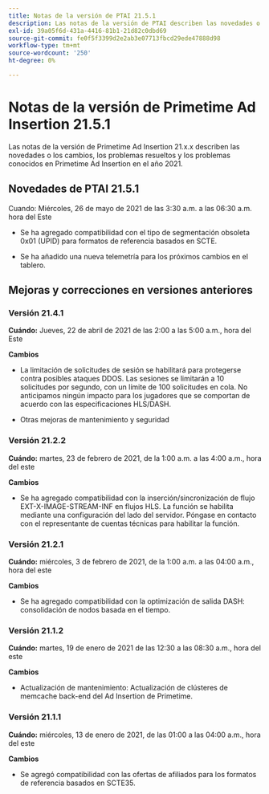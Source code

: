 ```yaml
---
title: Notas de la versión de PTAI 21.5.1
description: Las notas de la versión de PTAI describen las novedades o los cambios, los problemas resueltos y conocidos de Primetime Ad Insertion en el año 2021.
exl-id: 39a05f6d-431a-4416-81b1-21d82c0dbd69
source-git-commit: fe0f5f3399d2e2ab3e07713fbcd29ede47888d98
workflow-type: tm+mt
source-wordcount: '250'
ht-degree: 0%

---
```


# Notas de la versión de Primetime Ad Insertion 21.5.1

Las notas de la versión de Primetime Ad Insertion 21.x.x describen las novedades o los cambios, los problemas resueltos y los problemas conocidos en Primetime Ad Insertion en el año 2021.

## Novedades de PTAI 21.5.1

Cuando:  Miércoles, 26 de mayo de 2021 de las 3:30 a.m. a las 06:30 a.m. hora del Este

* Se ha agregado compatibilidad con el tipo de segmentación obsoleta 0x01 (UPID) para formatos de referencia basados en SCTE.

* Se ha añadido una nueva telemetría para los próximos cambios en el tablero.

## Mejoras y correcciones en versiones anteriores

### Versión 21.4.1

**Cuándo:** Jueves, 22 de abril de 2021 de las 2:00 a las 5:00 a.m., hora del Este

**Cambios**

* La limitación de solicitudes de sesión se habilitará para protegerse contra posibles ataques DDOS. Las sesiones se limitarán a 10 solicitudes por segundo, con un límite de 100 solicitudes en cola. No anticipamos ningún impacto para los jugadores que se comportan de acuerdo con las especificaciones HLS/DASH.

* Otras mejoras de mantenimiento y seguridad

### Versión 21.2.2

**Cuándo:** martes, 23 de febrero de 2021, de la 1:00 a.m. a las 4:00 a.m., hora del este

**Cambios**

* Se ha agregado compatibilidad con la inserción/sincronización de flujo EXT-X-IMAGE-STREAM-INF en flujos HLS. La función se habilita mediante una configuración del lado del servidor. Póngase en contacto con el representante de cuentas técnicas para habilitar la función.

### Versión 21.2.1

**Cuándo:** miércoles, 3 de febrero de 2021, de la 1:00 a.m. a las 04:00 a.m., hora del este

**Cambios**

* Se ha agregado compatibilidad con la optimización de salida DASH: consolidación de nodos basada en el tiempo.

### Versión 21.1.2

**Cuándo:** martes, 19 de enero de 2021 de las 12:30 a las 08:30 a.m., hora del este

**Cambios**

* Actualización de mantenimiento: Actualización de clústeres de memcache back-end del Ad Insertion de Primetime.

### Versión 21.1.1

**Cuándo:** miércoles, 13 de enero de 2021, de las 01:00 a las 04:00 a.m., hora del este

**Cambios**

* Se agregó compatibilidad con las ofertas de afiliados para los formatos de referencia basados en SCTE35.
